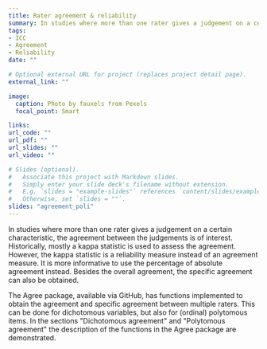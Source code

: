 ```yaml
---
title: Rater agreement & reliability
summary: In studies where more than one rater gives a judgement on a certain characteristic, the agreement between the judgements is of interest. Historically, mostly a kappa statistic is used to assess the agreement. However, the kappa statistic is a reliability measure instead of an agreement measure. It is more informative to use the percentage of absolute agreement instead. The reliability of ratings can also be obtained via different methods. The choice between the ICC oneway, ICC consistency and ICC agreement depends on the study design and goals. 
tags:
- ICC
- Agreement
- Reliability
date: ""

# Optional external URL for project (replaces project detail page).
external_link: ""

image:
  caption: Photo by fauxels from Pexels
  focal_point: Smart

links:
url_code: ""
url_pdf: ""
url_slides: ""
url_video: ""

# Slides (optional).
#   Associate this project with Markdown slides.
#   Simply enter your slide deck's filename without extension.
#   E.g. `slides = "example-slides"` references `content/slides/example-slides.md`.
#   Otherwise, set `slides = ""`.
slides: "agreement_poli"
---
```


In studies where more than one rater gives a judgement on a certain characteristic, the agreement between the judgements is of interest. Historically, mostly a kappa statistic is used to assess the agreement. However, the kappa statistic is a reliability measure instead of an agreement measure. It is more informative to use the percentage of absolute agreement instead. Besides the overall agreement, the specific agreement can also be obtained.

The Agree package, available via GitHub, has functions implemented to obtain the agreement and specific agreement between multiple raters. This can be done for dichotomous variables, but also for (ordinal) polytomous items. In the sections "Dichotomous agreement" and "Polytomous agreement" the description of the functions in the Agree package are demonstrated. 
